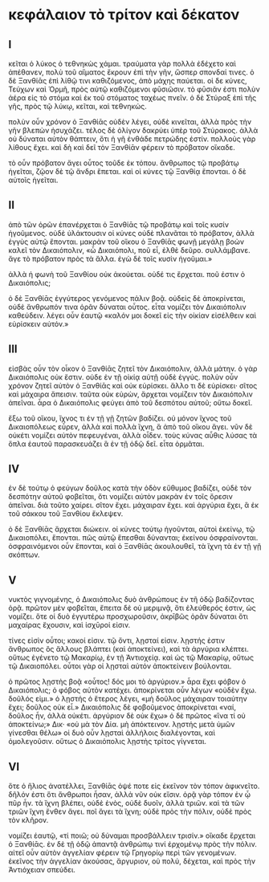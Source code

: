# κεφάλαιον τὸ τρίτον καὶ δέκατον
## I

κεῖται ὁ λύκος ὁ τεθνηκὼς χάμαι. τραύματα γὰρ πολλὰ ἐδέχετο καὶ ἀπέθανεν, πολὺ τοῦ αἵματος ἔκρουν ἐπὶ τὴν γῆν, ὥσπερ σπονδαί τινες. ὁ δὲ Ξανθίᾱς ἐπὶ λίθῷ τινι καθιζόμενος, ἀπὸ μάχης παύεται. οἱ δε κύνες, Τεύχων καὶ Ὁρμῆ, πρὸς αὐτῷ καθιζόμενοι φῡσιῶσιν. τὸ φῡσιᾶν ἐστι πολὺν ἀέρα εἰς τὸ στόμα καὶ ἐκ τοῦ στόματος ταχέως πνεῖν. ὁ δὲ Στύραξ ἐπὶ τῆς γῆς, πρὸς τῷ λύκῳ, κεῖται, καὶ τεθνηκώς.

πολὺν οὖν χρόνον ὁ Ξανθίᾱς οὐδὲν λέγει, οὐδὲ κινεῖται, ἀλλὰ πρὸς τὴν γῆν βλεπὼν ἡσυχάζει. τέλος δὲ ὀλίγον δακρύει ὑπὲρ τοῦ Στύρακος. ἀλλὰ οὐ δύναται αὐτὸν θάπτειν, ὅτι ἡ γῆ ἐνθάδε πετρώδης ἐστίν. πολλοὺς γὰρ λίθους ἔχει. καὶ δὴ καὶ δεῖ τὸν Ξανθίᾱν φέρειν τὸ πρόβατον οἴκαδε.

τὸ οὖν πρόβατον ἄγει οὗτος τοῦδε ἐκ τόπου. ἄνθρωπος τῷ προβάτῳ ἡγεῖται, ζῷον δὲ τῷ ἄνδρι ἕπεται. καὶ οἱ κύνες τῷ Ξανθίᾳ ἕπονται. ὁ δὲ αὐτοῖς ἡγεῖται.

## II

ἀπὸ τῶν ὀρῶν ἐπανέρχεται ὁ Ξανθίᾱς τῷ προβάτῳ καὶ τοῖς κυσίν ἡγοῦμενος. οὐδὲ ὑλάκτουσιν οἱ κύνες οὐδὲ πλανᾶται τὸ πρόβατον, ἀλλὰ ἐγγὺς αὐτῷ ἕπονται. μακρὰν τοῦ οἴκου ὁ Ξανθίᾱς φωνῇ μεγάλῃ βοὼν καλεῖ τὸν Δικαιόπολιν, «ὦ Δικαιόπολι, ποῦ εἶ, ἐλθὲ δεῦρο. συλλάμβανε. ἄγε τὸ πρόβατον πρὸς τὰ ἄλλα. ἐγὼ δὲ τοῖς κυσὶν ἡγοῦμαι.»

ἀλλὰ ἡ φωνὴ τοῦ Ξανθίου οὐκ ἀκούεται. οὐδέ τις ἔρχεται. ποῦ ἐστιν ὁ Δικαιόπολις;

ὁ δὲ Ξανθίᾱς ἐγγύτερος γενόμενος πάλιν βοᾷ. οὐδεὶς δὲ ἀποκρίνεται, οὐδὲ ἄνθρωπόν τινα ὁρᾶν δύναται οὗτος. εἶτα νομίζει τὸν Δικαιόπολιν καθεύδειν. λέγει οὖν ἑαυτῷ «καλόν μοι δοκεῖ εἰς τὴν οἰκίαν εἰσέλθειν καὶ εὑρίσκειν αὐτόν.»

## III

εἰσβὰς οὖν τὸν οἶκον ὁ Ξανθίᾱς ζητεῖ τὸν Δικαιόπολιν, ἀλλὰ μάτην. ὁ γὰρ Δικαιόπολις οὐκ ἔστιν. οὐδε ἐν τῇ οἰκίᾳ αὐτῇ οὐδὲ ἐγγύς. πολὺν οὖν χρόνον ζητεῖ αὐτὸν ὁ Ξανθίᾱς καὶ οὐκ εὑρίσκει. ἄλλο τι δὲ εὑρίσκει· σῖτος καὶ μάχαιρα ἄπεισιν. ταῦτα οὐκ εὑρὼν, ἄρχεται νομίζειν τὸν Δικαιόπολιν ἀπεῖναι. ἆρα ὁ Δικαιόπολις φεύγει ἀπὸ τοῦ δεσπότου αὐτοῦ; οὕτω δοκεῖ.

ἔξω τοῦ οἴκου, ἴχνος τι ἐν τῇ γῇ ζητῶν βαδίζει. οὐ μόνον ἴχνος τοῦ Δικαιοπόλεως εὗρεν, ἀλλὰ καὶ πολλὰ ἴχνη, ἃ ἀπὸ τοῦ οἴκου ἄγει. νῦν δὲ οὐκέτι νομίζει αὐτὸν πεφευγέναι, ἀλλὰ οἶδεν. τοὺς κύνας αὖθις λύσας τὰ ὅπλα ἑαυτοῦ παρασκευάζει ἃ ἐν τῇ ὁδῷ δεῖ. εἶτα ὁρμᾶται.

## IV
ἐν δὲ τούτῳ ὁ φεύγων δοῦλος κατὰ τὴν ὁδὸν εὔθυμος βαδίζει, οὐδὲ τὸν δεσπότην αὐτοῦ φοβεῖται, ὅτι νομίζει αὐτὸν μακρὰν ἐν τοῖς ὄρεσιν ἀπεῖναι. διὰ τοῦτο χαίρει. σῖτον ἔχει. μάχαιραν ἔχει. καὶ ἀργύρια ἔχει, ἃ ἐκ τοῦ σάκκου τοῦ Ξανθίου ἔκλεψεν.

ὁ δὲ Ξανθίᾱς ἄρχεται διώκειν. οἱ κύνες τούτῳ ἡγοῦνται, αὐτοὶ ἐκείνῳ, τῷ Δικαιοπόλει, ἕπονται. πῶς αὐτῷ ἕπεσθαι δύνανται; ἐκείνου ὀσφραίνονται. ὀσφραινόμενοι οὖν ἕπονται, καὶ ὁ Ξανθίᾱς ἀκουλουθεῖ, τὰ ἴχνη τὰ ἐν τῇ γῇ σκόπτων.

## V
νυκτὸς γιγνομένης, ὁ Δικαιόπολις δυὸ ἀνθρώπους ἐν τῆ ὁδῷ βαδίζοντας ὁρᾷ. πρῶτον μὲν φοβεῖται, ἔπειτα δὲ οὐ μεριμνᾷ, ὅτι ἐλεύθερός ἐστιν, ὡς νομίζει. ὅτε οἱ δυὸ ἐγγυτέρω προσχωροῦσιν, ἀκρῑβῶς ὁρᾶν δύναται ὅτι μαχαίρας ἔχουσιν, καὶ ἰσχῡροί εἰσιν.

τίνες εἰσὶν οὗτοι; κακοί εἰσιν. τῷ ὄντι, λῃσταί εἰσιν. λῃστής ἐστιν ἄνθρωπος ὃς ἄλλους βλάπτει (καὶ ἀποκτείνει), καὶ τὰ ἀργύρια κλέπτει. οὕτως ἐγένετο τῷ Μακαρίῳ, ἐν τῇ Ἀντιοχείᾳ. καὶ ὡς τῷ Μακαρίῳ, οὕτως τῷ Δικαιοπόλει. οὗτοι γὰρ οἱ λῃσταὶ αὐτόν ἀποκτείνειν βούλονται.

ὁ πρῶτος λῃστὴς βοᾷ «οὗτος! δός μοι τὸ ἀργύριον.»
ἆρα ἔχει φόβον ὁ Δικαιόπολις; ὁ φόβος αὐτὸν κατέχει. ἀποκρίνεται οὖν λέγων «οὐδὲν ἔχω. δοῦλός εἰμι.»
ὁ λῃστής ὁ ἕτερος λέγει, «μὴ δοῦλος μάχαιραν τοιαύτην ἔχει; δοῦλος οὐκ εἶ.»
Δικαιόπολις δὲ φοβοῦμενος ἀποκρίνεται «ναί, δοῦλος ἦν, ἀλλὰ οὐκέτι. ἀργύριον δὲ οὐκ ἔχω»
ὁ δὲ πρῶτος «ἵνα τί οὐ ἀποκτείνω;»
Δικ· «οὐ μὰ τὸν Δία. μὴ ἀπόκτεινον. λῃστής μετὰ ὑμῶν γίνεσθαι θέλω»
οἱ δυὸ οὖν λῃσταὶ ἀλλήλοις διαλέγονται, καὶ ὁμολεγοῦσιν. οὕτως ὁ Δικαιόπολις λῃστὴς τρίτος γίγνεται.

## VI

ὅτε ὁ ἥλιος ἀνατέλλει, Ξανθίᾱς ὀψέ ποτε εἰς ἐκεῖνον τὸν τόπον ἀφικνεῖτο. δῆλόν ἐστι ὅτι ἄνθρωποι ἦσαν, ἀλλἀ νῦν οὐκ εἴσιν. ὁρᾷ γὰρ τόπον ἐν ᾧ πῦρ ἦν. τὰ ἴχνη βλέπει, οὐδὲ ἑνὸς, οὐδὲ δυοῖν, ἀλλὰ τριῶν. καὶ τὰ τῶν τριῶν ἴχνη ἔνθεν ἄγει. ποῖ ἄγει τὰ ἴχνη; οὐδὲ πρὸς τὴν πόλιν, οὐδὲ πρὸς τὸν κλῆρον.

νομίζει ἑαυτῷ, «τί ποιῶ; οὐ δύναμαι προσβάλλειν τρισίν.» οἴκαδε ἔρχεται ὁ Ξανθίᾱς. ἐν δὲ τῇ ὁδῷ ἀπαντᾷ ἀνθρώπῳ τινί ἐρχομένῳ πρὸς τὴν πόλιν. αἰτεῖ οὖν αὐτὸν ἀγγελίαν φέρειν τῷ Γρηγορίῳ περὶ τῶν γενομένων. ἐκεῖνος τὴν ἀγγελίαν ἀκούσας, ἄργυριον, οὐ πολύ, δέχεται, καὶ πρὸς τὴν Ἀντιόχειαν σπεύδει.
